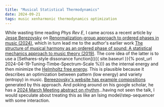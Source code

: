```yaml
---
title: "Musical Statistical Thermodynamics"
date: 2024-09-21
tags: music xenharmonic thermodynamics optimization
---
```


While wasting time reading *Phys Rev E*, I came across a recent article by [Jesse Berezovsky](https://scholar.google.com/citations?hl=en&user=fd7xfR4AAAAJ&view_op=list_works&sortby=pubdate) on [Renormalization-group approach to ordered phases in music (2024)](https://doi.org/10.1103/PhysRevE.110.014145), which in turn lead me to the author's earlier work [The structure of musical harmony as an ordered phase of sound: A statistical mechanics approach to music theory (2019)](https://doi.org/10.1126/sciadv.aav8490).  The core idea of the latter is to use a [Sethares-style dissonance function](({{ site.baseurl }}{% post_url 2024-04-19-Tuning-Timbe-Spectrum-Scale %})) as the internal energy and then minimize the [Helmholtz free energy](https://en.wikipedia.org/wiki/Helmholtz_free_energy).  This is plausible because it describes an optimization between pattern (low energy) and variety (entropy) in music. [Bereezovsky's website has example compositions](http://jablab2.case.edu/music.htm) generated by this approach. And poking around on his google scholar, he has a [2024 March Meeting abstract on rhythm](https://meetings.aps.org/Meeting/MAR24/Session/G31.11)...having not seen the talk, I would speculate about treating this as like an Ising model/step-sequencer with some interaction. 